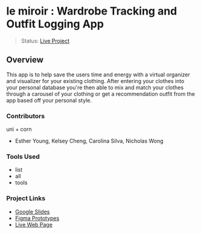 # le miroir : Wardrobe Tracking and Outfit Logging App
> Status: [Live Project](https://Esther-007.github.io/UX_UI_PROJECT_3/)
## Overview
This app is to help save the users time and energy with a virtual organizer and visualizer for your existing clothing. After entering your clothes into your personal database you're then able to mix and match your clothes through a carousel of your clothing or get a recommendation outfit from the app based off your personal style.
### Contributors
uni + corn
* Esther Young, Kelsey Cheng, Carolina Silva, Nicholas Wong
### Tools Used
* list
* all
* tools
### Project Links
- [Google Slides](url-link-here)
- [Figma Prototypes](url-link-here)
- [Live Web Page](https://Esther-007.github.io/UX_UI_PROJECT_3/)
